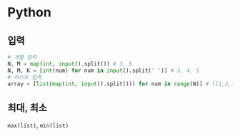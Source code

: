 # Python

## 입력

```py
# 개별 입력
N, M = map(int, input().split()) # 3, 5
N, M, K = [int(num) for num in input().split(' ')] # 3, 4, 5
# 리스트 입력
array = [list(map(int, input().split())) for num in range(N)] # [[1,2,3],[4,5,6]]
```

## 최대, 최소
```max(list)```, ```min(list)```